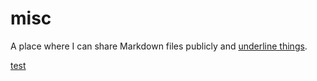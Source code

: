# misc
A place where I can share Markdown files publicly and <ins>underline things</ins>.

[test](test/test.md)

[ ](test/test.md)


